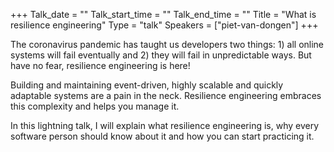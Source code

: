 +++
Talk_date = ""
Talk_start_time = ""
Talk_end_time = ""
Title = "What is resilience engineering"
Type = "talk"
Speakers = ["piet-van-dongen"]
+++

The coronavirus pandemic has taught us developers two things: 1) all online systems will fail eventually and 2) they will fail in unpredictable ways. But have no fear, resilience engineering is here!

Building and maintaining event-driven, highly scalable and quickly adaptable systems are a pain in the neck. Resilience engineering embraces this complexity and helps you manage it.

In this lightning talk, I will explain what resilience engineering is, why every software person should know about it and how you can start practicing it.
